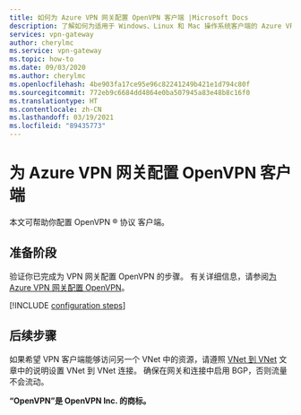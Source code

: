 ```yaml
---
title: 如何为 Azure VPN 网关配置 OpenVPN 客户端 |Microsoft Docs
description: 了解如何为适用于 Windows、Linux 和 Mac 操作系统客户端的 Azure VPN 网关配置 OpenVPN。
services: vpn-gateway
author: cherylmc
ms.service: vpn-gateway
ms.topic: how-to
ms.date: 09/03/2020
ms.author: cherylmc
ms.openlocfilehash: 4be903fa17ce95e96c82241249b421e1d794c80f
ms.sourcegitcommit: 772eb9c6684dd4864e0ba507945a83e48b8c16f0
ms.translationtype: HT
ms.contentlocale: zh-CN
ms.lasthandoff: 03/19/2021
ms.locfileid: "89435773"
---
```

# <a name="configure-openvpn-clients-for-azure-vpn-gateway"></a>为 Azure VPN 网关配置 OpenVPN 客户端

本文可帮助你配置 OpenVPN &reg; 协议  客户端。

## <a name="before-you-begin"></a>准备阶段

验证你已完成为 VPN 网关配置 OpenVPN 的步骤。 有关详细信息，请参阅[为 Azure VPN 网关配置 OpenVPN](vpn-gateway-howto-openvpn.md)。

[!INCLUDE [configuration steps](../../includes/vpn-gateway-vwan-config-openvpn-clients.md)]

## <a name="next-steps"></a>后续步骤

如果希望 VPN 客户端能够访问另一个 VNet 中的资源，请遵照 [VNet 到 VNet](vpn-gateway-howto-vnet-vnet-resource-manager-portal.md) 文章中的说明设置 VNet 到 VNet 连接。 确保在网关和连接中启用 BGP，否则流量不会流动。

**“OpenVPN”是 OpenVPN Inc. 的商标。**
